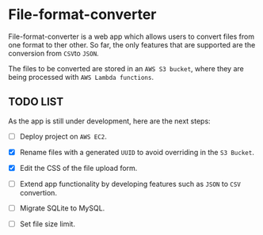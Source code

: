 # File-format-converter

File-format-converter is a web app which allows users to convert files from one format to ther other. So far, the only features that are supported are the conversion from `CSV`to `JSON`.

The files to be converted are stored in an `AWS S3 bucket`, where they are being processed with `AWS Lambda functions`.

## TODO LIST

As the app is still under development, here are the next steps:

- [ ] Deploy project on `AWS EC2`.
- [x] Rename files with a generated `UUID` to avoid overriding in the `S3 Bucket`. 
- [x] Edit the CSS of the file upload form.
- [ ] Extend app functionality by developing features such as `JSON` to `CSV` convertion.
- [ ] Migrate SQLite to MySQL.
- [ ] Set file size limit.

